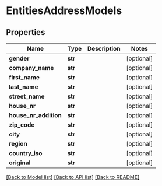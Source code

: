 # EntitiesAddressModels

## Properties
Name | Type | Description | Notes
------------ | ------------- | ------------- | -------------
**gender** | **str** |  | [optional] 
**company_name** | **str** |  | [optional] 
**first_name** | **str** |  | [optional] 
**last_name** | **str** |  | [optional] 
**street_name** | **str** |  | [optional] 
**house_nr** | **str** |  | [optional] 
**house_nr_addition** | **str** |  | [optional] 
**zip_code** | **str** |  | [optional] 
**city** | **str** |  | [optional] 
**region** | **str** |  | [optional] 
**country_iso** | **str** |  | [optional] 
**original** | **str** |  | [optional] 

[[Back to Model list]](../README.md#documentation-for-models) [[Back to API list]](../README.md#documentation-for-api-endpoints) [[Back to README]](../README.md)


